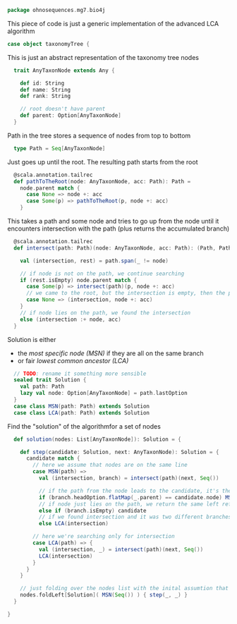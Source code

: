 
```scala
package ohnosequences.mg7.bio4j
```

This piece of code is just a generic implementation of the advanced LCA algorithm

```scala
case object taxonomyTree {
```

This is just an abstract representation of the taxonomy tree nodes

```scala
  trait AnyTaxonNode extends Any {

    def id: String
    def name: String
    def rank: String

    // root doesn't have parent
    def parent: Option[AnyTaxonNode]
  }
```

Path in the tree stores a sequence of nodes from top to bottom

```scala
  type Path = Seq[AnyTaxonNode]
```

Just goes up until the root. The resulting path starts from the root

```scala
  @scala.annotation.tailrec
  def pathToTheRoot(node: AnyTaxonNode, acc: Path): Path =
    node.parent match {
      case None => node +: acc
      case Some(p) => pathToTheRoot(p, node +: acc)
    }
```

This takes a path and some node and tries to go up from the node
until it encounters intersection with the path (plus returns the accumulated branch)


```scala
  @scala.annotation.tailrec
  def intersect(path: Path)(node: AnyTaxonNode, acc: Path): (Path, Path) = {

    val (intersection, rest) = path.span(_ != node)

    // if node is not on the path, we continue searching
    if (rest.isEmpty) node.parent match {
      case Some(p) => intersect(path)(p, node +: acc)
      // we came to the root, but the intersection is empty, then the path was empty
      case None => (intersection, node +: acc)
    }
    // if node lies on the path, we found the intersection
    else (intersection :+ node, acc)
  }
```

Solution is either
- the _most specific node (MSN)_ if they are all on the same branch
- or fair _lowest common ancestor (LCA)_


```scala
  // TODO: rename it something more sensible
  sealed trait Solution {
    val path: Path
    lazy val node: Option[AnyTaxonNode] = path.lastOption
  }
  case class MSN(path: Path) extends Solution
  case class LCA(path: Path) extends Solution
```

Find the "solution" of the algorithmfor a set of nodes

```scala
  def solution(nodes: List[AnyTaxonNode]): Solution = {

    def step(candidate: Solution, next: AnyTaxonNode): Solution = {
      candidate match {
        // here we assume that nodes are on the same line
        case MSN(path) =>
          val (intersection, branch) = intersect(path)(next, Seq())

          // if the path from the node leads to the candidate, it's the new MSN
          if (branch.headOption.flatMap(_.parent) == candidate.node) MSN(intersection ++ branch)
          // if node just lies on the path, we return the same left reference
          else if (branch.isEmpty) candidate
          // if we found intersection and it was two different branches, it's the LCA
          else LCA(intersection)

        // here we're searching only for intersection
        case LCA(path) => {
          val (intersection, _) = intersect(path)(next, Seq())
          LCA(intersection)
        }
      }
    }

    // just folding over the nodes list with the inital assumtion that they are on the same branch
    nodes.foldLeft[Solution]( MSN(Seq()) ) { step(_, _) }
  }

}

```




[main/scala/metagenomica/bio4j/taxonomyTree.scala]: taxonomyTree.scala.md
[main/scala/metagenomica/bio4j/titanTaxonomyTree.scala]: titanTaxonomyTree.scala.md
[main/scala/metagenomica/bundles/bio4jTaxonomy.scala]: ../bundles/bio4jTaxonomy.scala.md
[main/scala/metagenomica/bundles/blast.scala]: ../bundles/blast.scala.md
[main/scala/metagenomica/bundles/filterGIs.scala]: ../bundles/filterGIs.scala.md
[main/scala/metagenomica/bundles/flash.scala]: ../bundles/flash.scala.md
[main/scala/metagenomica/bundles/referenceDB.scala]: ../bundles/referenceDB.scala.md
[main/scala/metagenomica/bundles/referenceMap.scala]: ../bundles/referenceMap.scala.md
[main/scala/metagenomica/data.scala]: ../data.scala.md
[main/scala/metagenomica/dataflow.scala]: ../dataflow.scala.md
[main/scala/metagenomica/dataflows/noFlash.scala]: ../dataflows/noFlash.scala.md
[main/scala/metagenomica/dataflows/standard.scala]: ../dataflows/standard.scala.md
[main/scala/metagenomica/loquats/1.flash.scala]: ../loquats/1.flash.scala.md
[main/scala/metagenomica/loquats/2.split.scala]: ../loquats/2.split.scala.md
[main/scala/metagenomica/loquats/3.blast.scala]: ../loquats/3.blast.scala.md
[main/scala/metagenomica/loquats/4.merge.scala]: ../loquats/4.merge.scala.md
[main/scala/metagenomica/loquats/5.assignment.scala]: ../loquats/5.assignment.scala.md
[main/scala/metagenomica/loquats/6.counting.scala]: ../loquats/6.counting.scala.md
[main/scala/metagenomica/package.scala]: ../package.scala.md
[main/scala/metagenomica/parameters.scala]: ../parameters.scala.md
[test/scala/bundles.scala]: ../../../../test/scala/bundles.scala.md
[test/scala/lca.scala]: ../../../../test/scala/lca.scala.md
[test/scala/metagenomica/pipeline.scala]: ../../../../test/scala/metagenomica/pipeline.scala.md